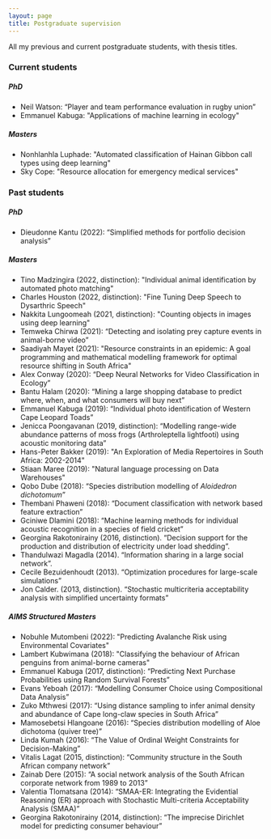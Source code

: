 ```yaml
---
layout: page
title: Postgraduate supervision
---
```


All my previous and current postgraduate students, with thesis titles.

### Current students

##### PhD

- Neil Watson: “Player and team performance evaluation in rugby union”
- Emmanuel Kabuga: "Applications of machine learning in ecology"

##### Masters

- Nonhlanhla Luphade: "Automated classification of Hainan Gibbon call types using deep learning"
- Sky Cope: "Resource allocation for emergency medical services"

### Past students

##### PhD

- Dieudonne Kantu (2022): “Simplified methods for portfolio decision analysis”
 
##### Masters

- Tino Madzingira (2022, distinction): "Individual animal identification by automated photo matching"
- Charles Houston (2022, distinction): "Fine Tuning Deep Speech to Dysarthric Speech"
- Nakkita Lungoomeah (2021, distinction): "Counting objects in images using deep learning"
- Temweka Chirwa (2021): “Detecting and isolating prey capture events in animal-borne video”
- Saadiyah Mayet (2021): "Resource constraints in an epidemic: A goal programming and mathematical modelling framework for optimal resource shifting in South Africa"
- Alex Conway (2020): “Deep Neural Networks for Video Classification in Ecology”
- Bantu Halam (2020): “Mining a large shopping database to predict where, when, and what consumers will buy next”
- Emmanuel Kabuga (2019): “Individual photo identification of Western Cape Leopard Toads”
- Jenicca Poongavanan (2019, distinction): “Modelling range-wide abundance patterns of moss frogs (Arthroleptella lightfooti) using acoustic monitoring data”
- Hans-Peter Bakker (2019): "An Exploration of Media Repertoires in South Africa: 2002-2014"
- Stiaan Maree (2019): "Natural language processing on Data Warehouses"
- Qobo Dube (2018): “Species distribution modelling of *Aloidedron dichotomum*”
- Thembani Phaweni (2018): “Document classification with network based feature extraction”
- Gciniwe Dlamini (2018): “Machine learning methods for individual acoustic recognition in a species of field cricket”
- Georgina Rakotonirainy (2016, distinction). “Decision support for the production and distribution of electricity under load shedding”. 
- Thandulwazi Magadla (2014). “Information sharing in a large social network”.
- Cecile Bezuidenhoudt (2013). “Optimization procedures for large-scale simulations”
- Jon Calder. (2013, distinction). “Stochastic multicriteria acceptability analysis with simplified uncertainty formats” 

##### AIMS Structured Masters 

- Nobuhle Mutombeni (2022): "Predicting Avalanche Risk using Environmental Covariates"
- Lambert Kubwimana (2018): "Classifying the behaviour of African penguins from animal-borne cameras"
- Emmanuel Kabuga (2017, distinction): “Predicting Next Purchase Probabilities using Random Survival Forests”
- Evans Yeboah (2017): “Modelling Consumer Choice using Compositional Data Analysis”
- Zuko Mthwesi (2017): “Using distance sampling to infer animal density and abundance of Cape long-claw species in South Africa”
- Mamosebetsi Hlangoane (2016): “Species distribution modelling of Aloe dichotoma (quiver tree)”
- Linda Kumah (2016): “The Value of Ordinal Weight Constraints for Decision-Making”
- Vitalis Lagat (2015, distinction): “Community structure in the South African company network”
- Zainab Dere (2015): “A social network analysis of the South African corporate network from 1989 to 2013”
- Valentia Tlomatsana (2014): “SMAA-ER: Integrating the Evidential Reasoning (ER) approach with Stochastic Multi-criteria Acceptability Analysis (SMAA)”
- Georgina Rakotonirainy (2014, distinction): “The imprecise Dirichlet model for predicting consumer behaviour”

